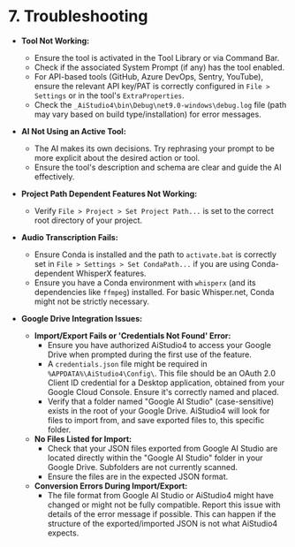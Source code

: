 ﻿# 7. Troubleshooting

*   **Tool Not Working:**
    *   Ensure the tool is activated in the Tool Library or via Command Bar.
    *   Check if the associated System Prompt (if any) has the tool enabled.
    *   For API-based tools (GitHub, Azure DevOps, Sentry, YouTube), ensure the relevant API key/PAT is correctly configured in `File > Settings` or in the tool's `ExtraProperties`.
    *   Check the `_AiStudio4\bin\Debug\net9.0-windows\debug.log` file (path may vary based on build type/installation) for error messages.
*   **AI Not Using an Active Tool:**
    *   The AI makes its own decisions. Try rephrasing your prompt to be more explicit about the desired action or tool.
    *   Ensure the tool's description and schema are clear and guide the AI effectively.
*   **Project Path Dependent Features Not Working:**
    *   Verify `File > Project > Set Project Path...` is set to the correct root directory of your project.
*   **Audio Transcription Fails:**
    *   Ensure Conda is installed and the path to `activate.bat` is correctly set in `File > Settings > Set CondaPath...` if you are using Conda-dependent WhisperX features.
    *   Ensure you have a Conda environment with `whisperx` (and its dependencies like `ffmpeg`) installed. For basic Whisper.net, Conda might not be strictly necessary.

*   **Google Drive Integration Issues:**
    *   **Import/Export Fails or 'Credentials Not Found' Error:**
        *   Ensure you have authorized AiStudio4 to access your Google Drive when prompted during the first use of the feature.
        *   A `credentials.json` file might be required in `%APPDATA%\AiStudio4\Config\`. This file should be an OAuth 2.0 Client ID credential for a Desktop application, obtained from your Google Cloud Console. Ensure it's correctly named and placed.
        *   Verify that a folder named "Google AI Studio" (case-sensitive) exists in the root of your Google Drive. AiStudio4 will look for files to import from, and save exported files to, this specific folder.
    *   **No Files Listed for Import:**
        *   Check that your JSON files exported from Google AI Studio are located directly within the "Google AI Studio" folder in your Google Drive. Subfolders are not currently scanned.
        *   Ensure the files are in the expected JSON format.
    *   **Conversion Errors During Import/Export:**
        *   The file format from Google AI Studio or AiStudio4 might have changed or might not be fully compatible. Report this issue with details of the error message if possible. This can happen if the structure of the exported/imported JSON is not what AiStudio4 expects.